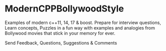 # ModernCPPBollywoodStyle
Examples of modern c++11, 14, 17 & boost. Prepare for interview questions, Learn concepts, Puzzles in a fun way with examples and analogies from Bollywood movies that stick in your memory for ever.

Send Feedback, Questions, Suggestions & Comments
